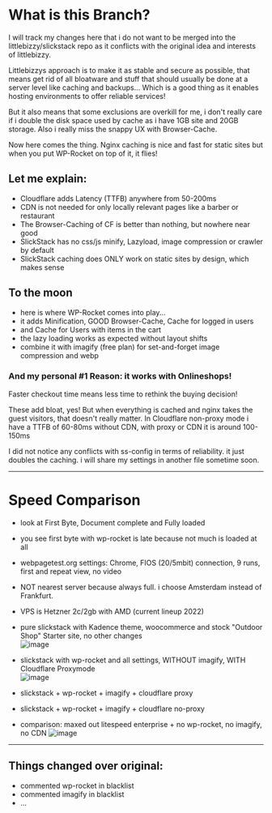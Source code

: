 # What is this Branch?

I will track my changes here that i do not want to be merged into the littlebizzy/slickstack repo as it conflicts with the original idea and interests of littlebizzy.

Littlebizzys approach is to make it as stable and secure as possible, that means get rid of all bloatware and stuff that should usually be done at a server level like caching and backups... Which is a good thing as it enables hosting environments to offer reliable services!

But it also means that some exclusions are overkill for me, i don't really care if i double the disk space used by cache as i have 1GB site and 20GB storage. Also i really miss the snappy UX with Browser-Cache.

Now here comes the thing. Nginx caching is nice and fast for static sites but when you put WP-Rocket on top of it, it flies!

## Let me explain:
* Cloudflare adds Latency (TTFB) anywhere from 50-200ms 
* CDN is not needed for only locally relevant pages like a barber or restaurant
* The Browser-Caching of CF is better than nothing, but nowhere near good
* SlickStack has no css/js minify, Lazyload, image compression or crawler by default
* SlickStack caching does ONLY work on static sites by design, which makes sense

## To the moon
* here is where WP-Rocket comes into play...
* it adds Minification, GOOD Browser-Cache, Cache for logged in users
* and Cache for Users with items in the cart
* the lazy loading works as expected without layout shifts
* combine it with imagify (free plan) for set-and-forget image compression and webp
### And my personal #1 Reason: it works with Onlineshops!
Faster checkout time means less time to rethink the buying decision!  

These add bloat, yes! But when everything is cached and nginx takes the guest visitors, that doesn't really matter. In Cloudflare non-proxy mode i have a TTFB of 60-80ms without CDN, with proxy or CDN it is around 100-150ms

I did not notice any conflicts with ss-config in terms of reliability. it just doubles the caching. i will share my settings in another file sometime soon.

____
# Speed Comparison  
* look at First Byte, Document complete and Fully loaded
* you see first byte with wp-rocket is late because not much is loaded at all
* webpagetest.org settings: Chrome, FIOS (20/5mbit) connection, 9 runs, first and repeat view, no video
* NOT nearest server because always full. i choose Amsterdam instead of Frankfurt.
* VPS is Hetzner 2c/2gb with AMD (current lineup 2022)

* pure slickstack with Kadence theme, woocommerce and stock "Outdoor Shop" Starter site, no other changes  
![image](https://user-images.githubusercontent.com/20801141/150625991-04a8b64b-b349-415a-81e0-cc91a7c913b2.png)


* slickstack with wp-rocket and all settings, WITHOUT imagify, WITH Cloudflare Proxymode  
![image](https://user-images.githubusercontent.com/20801141/150626090-af03c681-82dc-4867-81b6-be4a1f4f2447.png)


* slickstack + wp-rocket + imagify + cloudflare proxy  


* slickstack + wp-rocket + imagify + cloudflare no-proxy  


* comparison: maxed out litespeed enterprise + no wp-rocket, no imagify, no CDN
![image](https://user-images.githubusercontent.com/20801141/150626076-90029c69-6604-45a2-b582-bff20c2c538e.png)

____
## Things changed over original:
* commented wp-rocket in blacklist
* commented imagify in blacklist
* ...
